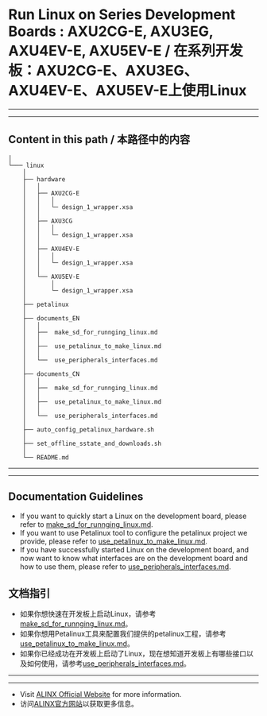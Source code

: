 # Run Linux on Series Development Boards : AXU2CG-E, AXU3EG, AXU4EV-E, AXU5EV-E / 在系列开发板：AXU2CG-E、AXU3EG、AXU4EV-E、AXU5EV-E上使用Linux
---
---
## Content in this path / 本路径中的内容 
	│
	└─── linux
		│
		├── hardware
		│	│
		│	├── AXU2CG-E 
		│	│	│
		│	│	└─ design_1_wrapper.xsa	
		│	│
		│	├── AXU3CG 
		│	│	│
		│	│	└─ design_1_wrapper.xsa	
		│	│
		│	├── AXU4EV-E 
		│	│	│
		│	│	└─ design_1_wrapper.xsa	
		│	│
		│	└── AXU5EV-E 
		│		│	
		│	 	└─ design_1_wrapper.xsa	
		│
		├── petalinux
		│
		├── documents_EN
		│	│
		│	├──  make_sd_for_runnging_linux.md	
		│	│
		│	├──  use_petalinux_to_make_linux.md	
		│	│
		│	└──  use_peripherals_interfaces.md
		│
		├── documents_CN
		│	│
		│	├──  make_sd_for_runnging_linux.md	
		│	│
		│	├──  use_petalinux_to_make_linux.md
		│	│
		│	└──  use_peripherals_interfaces.md
		│
		├── auto_config_petalinux_hardware.sh
		│
		├── set_offline_sstate_and_downloads.sh
		│
		└── README.md
---
---
## Documentation Guidelines
- If you want to quickly start a Linux on the development board, please refer to [make_sd_for_runnging_linux.md](./documents_EN/make_sd_for_runnging_linux.md).
- If you want to use Petalinux tool to configure the petalinux project we provide, please refer to [use_petalinux_to_make_linux.md](./documents_EN/use_petalinux_to_make_linux.md).
- If you have successfully started Linux on the development board, and now want to know what interfaces are on the development board and how to use them, please refer to [use_peripherals_interfaces.md](./documents_EN/use_peripherals_interfaces.md).
## 文档指引
- 如果你想快速在开发板上启动Linux，请参考[make_sd_for_runnging_linux.md](./documents_CN/make_sd_for_runnging_linux.md)。
- 如果你想用Petalinux工具来配置我们提供的petalinux工程，请参考[use_petalinux_to_make_linux.md](./documents_CN/use_petalinux_to_make_linux.md)。
- 如果你已经成功在开发板上启动了Linux，现在想知道开发板上有哪些接口以及如何使用，请参考[use_peripherals_interfaces.md](./documents_CN/use_peripherals_interfaces.md)。
---
---
- Visit [ALINX Official Website](https://www.alinx.com) for more information.
- 访问[ALINX官方网站](https://www.alinx.com)以获取更多信息。

